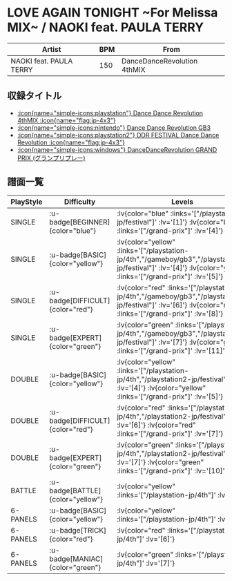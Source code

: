 # LOVE AGAIN TONIGHT \~For Melissa MIX\~ / NAOKI feat. PAULA TERRY

|Artist|BPM|From|
|------|---|----|
|NAOKI feat. PAULA TERRY|150|DanceDanceRevolution 4thMIX|

## 収録タイトル

- [ :icon{name="simple-icons:playstation"} Dance Dance Revolution 4thMIX :icon{name="flag:jp-4x3"} ](/playstation-jp/4th)
- [ :icon{name="simple-icons:nintendo"} Dance Dance Revolution GB3](/gameboy/gb3)
- [ :icon{name="simple-icons:playstation2"} DDR FESTIVAL Dance Dance Revolution :icon{name="flag:jp-4x3"} ](/playstation2-jp/festival)
- [ :icon{name="simple-icons:windows"} DanceDanceRevolution GRAND PRIX (グランプリプレー)](/grand-prix)

## 譜面一覧

|PlayStyle|Difficulty|Levels|Notes|Movie|
|---------|----------|------|-----|-----|
|SINGLE| :u-badge[BEGINNER]{color="blue"} | :lv{color="blue" :links='["/playstation2-jp/festival"]' :lv='[1]'}  :lv{color="blue" :links='["/grand-prix"]' :lv='[4]'} |122/0||
|SINGLE| :u-badge[BASIC]{color="yellow"} | :lv{color="yellow" :links='["/playstation-jp/4th","/gameboy/gb3","/playstation2-jp/festival"]' :lv='[4]'}  :lv{color="yellow" :links='["/grand-prix"]' :lv='[5]'} |191/0||
|SINGLE| :u-badge[DIFFICULT]{color="red"} | :lv{color="red" :links='["/playstation-jp/4th","/gameboy/gb3","/playstation2-jp/festival"]' :lv='[6]'}  :lv{color="red" :links='["/grand-prix"]' :lv='[8]'} |234/0||
|SINGLE| :u-badge[EXPERT]{color="green"} | :lv{color="green" :links='["/playstation-jp/4th","/gameboy/gb3","/playstation2-jp/festival"]' :lv='[7]'}  :lv{color="green" :links='["/grand-prix"]' :lv='[11]'} |306/0||
|DOUBLE| :u-badge[BASIC]{color="yellow"} | :lv{color="yellow" :links='["/playstation-jp/4th","/playstation2-jp/festival"]' :lv='[4]'}  :lv{color="yellow" :links='["/grand-prix"]' :lv='[5]'} |180/0||
|DOUBLE| :u-badge[DIFFICULT]{color="red"} | :lv{color="red" :links='["/playstation-jp/4th","/playstation2-jp/festival"]' :lv='[6]'}  :lv{color="red" :links='["/grand-prix"]' :lv='[7]'} |235/0||
|DOUBLE| :u-badge[EXPERT]{color="green"} | :lv{color="green" :links='["/playstation-jp/4th","/playstation2-jp/festival"]' :lv='[7]'}  :lv{color="green" :links='["/grand-prix"]' :lv='[10]'} |281/0||
|BATTLE| :u-badge[BATTLE]{color="yellow"} | :lv{color="yellow" :links='["/playstation-jp/4th"]' :lv='[6]'} |||
|6-PANELS| :u-badge[BASIC]{color="yellow"} | :lv{color="yellow" :links='["/playstation-jp/4th"]' :lv='[4]'} |181/0||
|6-PANELS| :u-badge[TRICK]{color="red"} | :lv{color="red" :links='["/playstation-jp/4th"]' :lv='[6]'} |228/0||
|6-PANELS| :u-badge[MANIAC]{color="green"} | :lv{color="green" :links='["/playstation-jp/4th"]' :lv='[7]'} |283/0||
